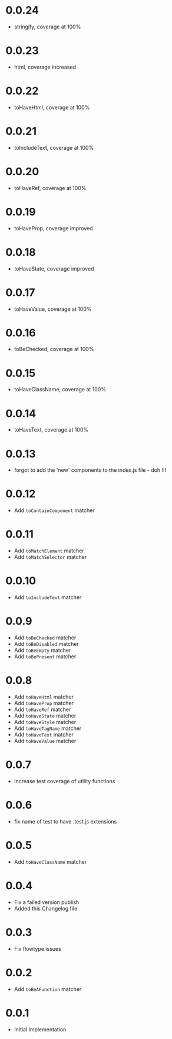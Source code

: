 0.0.24
=====
  * stringify, coverage at 100%

0.0.23
=====
  * html, coverage increased

0.0.22
=====
  * toHaveHtml, coverage at 100%

0.0.21
=====
  * toIncludeText, coverage at 100%

0.0.20
=====
  * toHaveRef, coverage at 100%

0.0.19
=====
  * toHaveProp, coverage improved

0.0.18
=====
  * toHaveState, coverage improved

0.0.17
=====
  * toHaveValue, coverage at 100%

0.0.16
=====
  * toBeChecked, coverage at 100%

0.0.15
=====
  * toHaveClassName, coverage at 100%

0.0.14
=====
  * toHaveText, coverage at 100%

0.0.13
=====
  * forgot to add the 'new' components to the index.js file - doh !!!

0.0.12
=====
  * Add `toContainComponent` matcher

0.0.11
=====
  * Add `toMatchElement` matcher
  * Add `toMatchSelector` matcher

0.0.10
=====
  * Add `toIncludeText` matcher

0.0.9
=====
  * Add `toBeChecked` matcher
  * Add `toBeDisabled` matcher
  * Add `toBeEmpty` matcher
  * Add `toBePresent` matcher

0.0.8
=====
  * Add `toHaveHtml` matcher
  * Add `toHaveProp` matcher
  * Add `toHaveRef` matcher
  * Add `toHaveState` matcher
  * Add `toHaveStyle` matcher
  * Add `toHaveTagName` matcher
  * Add `toHaveText` matcher
  * Add `toHaveValue` matcher

0.0.7
=====
  * increase test coverage of utility functions

0.0.6
=====
  * fix name of test to have .test.js extensions

0.0.5
=====
  * Add `toHaveClassName` matcher

0.0.4
=====
  * Fix a failed version publish
  * Added this Changelog file

0.0.3
=====
  * Fix flowtype issues

0.0.2
=====
  * Add `toBeAFunction` matcher

0.0.1
=====
  * Initial Implementation
